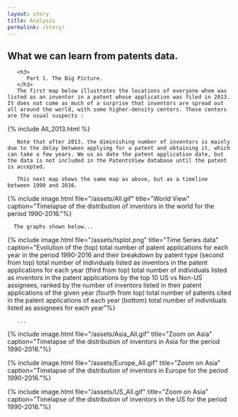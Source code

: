 ```yaml
---
layout: story
title: Analysis
permalink: /story/
---
```


   <div class="story-text">
	   <h2>
	      What we can learn from patents data.
	   </h2>
	   
	   <h3>
	      Part 1. The Big Picture.
	   </h3>
	   The first map below illustrates the locations of everyone whom was listed as an inventor in a patent whose application was filed in 2013. It does not come as much of a surprise that inventors are spread out all around the world, with some higher-density centers. These centers are the usual suspects :   
   </div>
   
   {% include All_2013.html %}
   
   <div class="story-text">
   
       Note that after 2013, the diminishing number of inventors is mainly due to the delay between applying for a patent and obtaining it, which can take a few years. We us as date the patent application date, but the data is not included in the PatentsView database until the patent is accepted. 
       
       This next map shows the same map as above, but as a timeline between 1990 and 2016.
      
   </div>
   
   {% include image.html file="/assets/All.gif" title="World View" caption="Timelapse of the distribution of inventors in the world for the period 1990-2016."%}
   
   <div class="story-text">
   
      The graphs shown below...
      
   </div>
   
   {% include image.html file="/assets/tsplot.png" title="Time Series data" caption="Evolution of the (top) total number of patent applications for each year in the period 1990-2016 and their breakdown by patent type (second from top) total number of individuals listed as inventors in the patent applications for each year (third from top) total number of individuals listed as inventors in the patent applications by the top 10 US vs Non-US assignees, ranked by the number of inventors listed in their patent applications of the given year (fourth from top) total number of patents cited in the patent applications of each year (bottom) total number of individuals listed as assignees for each year"%}
   
   
   <div class="story-text">
   
       ...
      
   </div>
   
   {% include image.html file="/assets/Asia_All.gif" title="Zoom on Asia" caption="Timelapse of the distribution of inventors in Asia for the period 1990-2016."%}
   
   {% include image.html file="/assets/Europe_All.gif" title="Zoom on Asia" caption="Timelapse of the distribution of inventors in Europe for the period 1990-2016."%}
   
   {% include image.html file="/assets/US_All.gif" title="Zoom on Asia" caption="Timelapse of the distribution of inventors in the US for the period 1990-2016."%}
